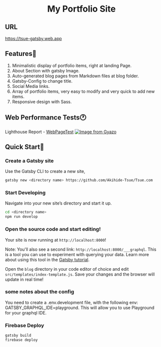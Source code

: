 <h1 align="center">My Portfolio Site</h1>

## URL
https://tsue-gatsby.web.app

## Features📎
1. Minimalistic display of portfolio items, right at landing Page.
2. About Section with gatsby Image.
3. Auto-generated blog pages from Markdown files at blog folder.
4. Gatsby-Config to change title.
5. Social Media links.
6. Array of portfolio items, very easy to modify and very quick to add new items.
7. Responsive design with Sass.

## Web Performance Tests🕐
Lighthouse Report - [WebPageTest](https://googlechrome.github.io/lighthouse/viewer/?psiurl=https%3A%2F%2Ftsue-gatsby.web.app%2F&strategy=mobile&category=performance&category=accessibility&category=best-practices&category=seo&category=pwa&utm_source=lh-chrome-ext)
[![Image from Gyazo](https://i.gyazo.com/5f1267abf8300a93b40a4a039a25da46.png)](https://gyazo.com/5f1267abf8300a93b40a4a039a25da46)
## Quick Start🚀
### Create a Gatsby site
Use the Gatsby CLI to create a new site,
```sh
gatsby new <directory name> https://github.com/Akihide-Tsue/Tsue.com
```
### Start Developing
Navigate into your new site’s directory and start it up.
```sh
cd <directory name>
npm run develop
```
### Open the source code and start editing!
Your site is now running at `http://localhost:8000`!

Note: You'll also see a second link: `http://localhost:8000/___graphql`.
 This is a tool you can use to experiment with querying your data. Learn more about using this tool in the [Gatsby tutorial](https://www.gatsbyjs.org/tutorial/part-five/#introducing-graphiql).

Open the `blog` directory in your code editor of choice and edit `src/templates/index-template.js`. Save your changes and the browser will update in real time!
### some notes about the config
You need to create a .env.development file, with the following env:
GATSBY_GRAPHQL_IDE=playground.
This will allow you to use Playground for your graphql IDE.
### Firebase Deploy
```sh
gatsby build
firebase deploy
```